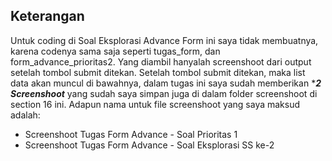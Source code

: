 ## Keterangan

Untuk coding di Soal Eksplorasi Advance Form ini saya tidak membuatnya, karena codenya sama saja seperti tugas_form, dan form_advance_prioritas2. Yang diambil hanyalah screenshoot dari output setelah tombol submit ditekan. Setelah tombol submit ditekan, maka list data akan muncul di bawahnya, dalam tugas ini saya sudah memberikan \***_2 Screenshoot_** yang sudah saya simpan juga di dalam folder screenshoot di section 16 ini.
Adapun nama untuk file screenshoot yang saya maksud adalah:

- Screenshoot Tugas Form Advance - Soal Prioritas 1
- Screenshoot Tugas Form Advance - Soal Eksplorasi SS ke-2
